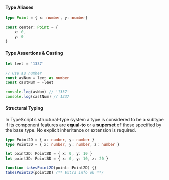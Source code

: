 #### Type Aliases
```typescript
type Point = { x: number, y: number}

const center: Point = {
    x: 0,
    y: 0
}
```

#### Type Assertions & Casting
```typescript
let leet = '1337'

// Use as number
const asNum = leet as number
const castNum = +leet

console.log(asNum) // '1337'
console.log(castNum) // 1337
```

#### Structural Typing
In TypeScript’s structural-type system a type is considered to be a subtype if its component features are **equal-to** or a **superset** of those specified by the base type. No explicit inheritance or extension is required.
```typescript
type Point2D = { x: number, y: number }
type Point3D = { x: number, y: number, z: number }

let point2D: Point2D = { x: 0, y: 10 }
let point3D: Point3D = { x: 0, y: 10, z: 20 }

function takesPoint2D(point: Point2D) {}
takesPoint2D(point3D) /** Extra info ok **/
```
